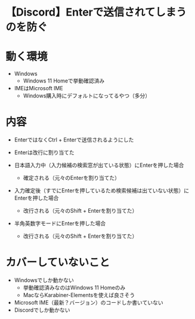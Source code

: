 # 【Discord】Enterで送信されてしまうのを防ぐ

# 動く環境
- Windows
  - Windows 11 Homeで挙動確認済み
- IMEはMicrosoft IME
  - Windows購入時にデフォルトになってるやつ（多分）

# 内容
- EnterではなくCtrl + Enterで送信されるようにした
- Enterは改行に割り当てた

- 日本語入力中（入力候補の検索窓が出ている状態）にEnterを押した場合
  - 確定される（元々のEnterを割り当てた）
- 入力確定後（すでにEnterを押しているため検索候補は出ていない状態）にEnterを押した場合
  - 改行される（元々のShift + Enterを割り当てた）
- 半角英数字モードにEnterを押した場合
  - 改行される（元々のShift + Enterを割り当てた）

# カバーしていないこと
- Windowsでしか動かない
  - 挙動確認済みなのはWindows 11 Homeのみ
  - MacならKarabiner-Elementsを使えば良さそう
- Microsoft IME（最新？バージョン）のコードしか書いていない
- Discordでしか動かない